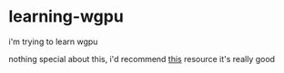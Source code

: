 # learning-wgpu
i'm trying to learn wgpu

nothing special about this, i'd recommend [this](https://sotrh.github.io/learn-wgpu) resource it's really good



